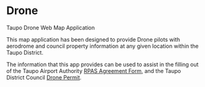 # Drone

Taupo Drone Web Map Application
     
This map application has been designed to provide Drone pilots with aerodrome and council property information at any given location within the Taupo District.

The information that this app provides can be used to assist in the filling out of the Taupo Airport Authority <a href="https://taupoairport.co.nz/rpas-form/"  target="_blank">RPAS Agreement Form</a>, and the Taupo District Council <a href="https://www.taupodc.govt.nz/repository/libraries/id:25026fn3317q9slqygym/hierarchy/our-services/a-to-z/documents/RPAS%20Permit%20Application%20Form.pdf"  target="_blank">Drone Permit</a>.
